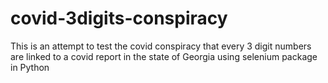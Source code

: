 # covid-3digits-conspiracy
This is an attempt to test the covid conspiracy that every 3 digit numbers are linked to a covid report in the state of Georgia using selenium package in Python
